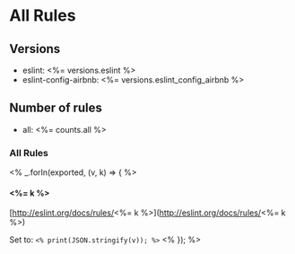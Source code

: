 # All Rules

## Versions

* eslint: <%= versions.eslint %>
* eslint-config-airbnb: <%= versions.eslint_config_airbnb %>

## Number of rules

* all: <%= counts.all %>

### All Rules

<% _.forIn(exported, (v, k) => { %>
#### <%= k %>

[http://eslint.org/docs/rules/<%= k %>](http://eslint.org/docs/rules/<%= k %>)

Set to: `<% print(JSON.stringify(v)); %>`
<% }); %>
